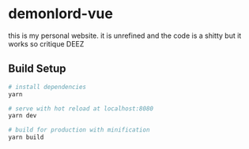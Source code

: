 # demonlord-vue
this is my personal website. it is unrefined and the code is a shitty but it works so critique DEEZ

## Build Setup
``` zsh
# install dependencies
yarn

# serve with hot reload at localhost:8080
yarn dev

# build for production with minification
yarn build
```
